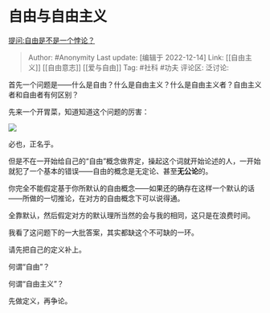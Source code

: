 # 自由与自由主义
[提问:自由是不是一个悖论？](https://www.zhihu.com/question/45117957/answer/2800281774)

> Author: #Anonymity
> Last update: [编辑于 2022-12-14]
> Link: [[自由主义]] [[自由意志]] [[爱与自由]]
> Tag: #社科 #功夫
> 评论区:
> 泛讨论:

首先一个问题是——什么是自由？什么是自由主义？什么是自由主义者？自由主义者和自由者有何区别？

先来一个开胃菜，知道知道这个问题的厉害：

![](https://pic1.zhimg.com/50/v2-3d838c663053704ff5fe1d90d8e1ebf4_720w.jpg?source=1940ef5c)

必也，正名乎。

但是不在一开始给自己的“自由”概念做界定，操起这个词就开始论述的人，一开始就犯了一个基本的错误——自由的概念是无定论、甚至**无公论**的。

你完全不能假定基于你所默认的自由概念——如果还的确存在这样一个默认的话——所做的一切推论，在对方的自由概念下可以说得通。

全靠默认，然后假定对方的默认理所当然的会与我的相同，这只是在浪费时间。

我看了这问题下的一大批答案，其实都缺这个不可缺的一环。

请先把自己的定义补上。

何谓“自由”？

何谓“自由主义”？

先做定义，再争论。
